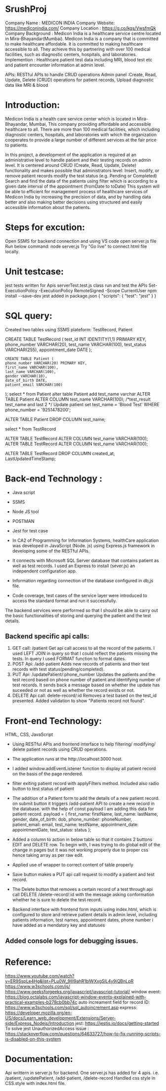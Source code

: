 # SrushProj

Company Name : MEDICON INDIA
Company Website: https://mediconindia.com/
Company Location : https://g.co/kgs/VwsfmQk
Company Background : 
    Medicon India is a healthcare service centre located in Mira-Bhayandar(Mumbai). Medicon India is a company that is committed to make healthcare affordable. It is committed to making healthcare accessible to all. They achieve this by partnering with over 100 medical facilities, such as diagnostic centers, hospitals, and laboratories. 
Implemention : 
    Healthcare patient test data including MRI, blood test etc and patient encounter information at admin level.

APIs: RESTful APIs to handle CRUD operations
Admin panel :Create, Read, Update, Delete (CRUD) operations for patient records, Upload diagnostic data like MRI & blood

# Introduction:

Medicon India is a health care service center which is located in Mira-Bhayandar, Mumbai,
This company providing affordable and accessible healthcare to all. There are more than 100 medical facilities, which including diagnostic centers, hospitals, and laboratories with which the organization cooperates to provide a large number of different services at the fair price to patients.

In this project, a development of the application is required at an administrative level to handle patient and their testing records on admin level. It is centered around CRUD (Create, Read, Update, Delete) functionality and makes possible that administrators level:
Insert, modify, or remove patient records
modify the test status (e.g. Pending or Completed)
Search and find the data of the patients using filter which is according to a given date interval of the appointment (fromDate to toDate)
This system will be able to efficient for management process of healthcare services of Medicon India by increasing the precision of data, and by handling data better and also making better decisions using structured and easily accessible information about the patients.


# Steps for excution: 
Open SSMS for backend connection and using VS code open server.js file 
Run below command: 
node server.js
Try "Go live" to connect html file locally.

# Unit testcase:
jest tests written for Apis
serverTest.test.js class run and test the APIs
Set-ExecutionPolicy -ExecutionPolicy RemoteSigned -Scope CurrentUser
npm install --save-dev jest
added in package.json
{
  "scripts": {
    "test": "jest"
  }
}



# SQL query:
Created two tables using SSMS plateform:
TestRecord, Patient

 CREATE TABLE TestRecord (
    test_id INT IDENTITY(1,1) PRIMARY KEY,
    phone_number VARCHAR(20), 
    test_name VARCHAR(100),
    test_status VARCHAR(255),
    appointment_date DATE
);

    CREATE TABLE Patient (
    phone_number VARCHAR(20) PRIMARY KEY,
    first_name VARCHAR(100),
    last_name VARCHAR(100),
    gender VARCHAR(10),
    date_of_birth DATE,
    patient_email VARCHAR(100)
);
select * from Patient
alter table Patient add test_name varchar
ALTER TABLE Patient ALTER COLUMN test_name VARCHAR(100);
/*test_result test_name and last 2 */
Update patient set test_name = 'Blood Test'
WHERE  phone_number = '9251478200';

ALTER TABLE Patient
DROP COLUMN test_name;

select * from TestRecord

ALTER TABLE TestRecord ALTER COLUMN test_name VARCHAR(100);
ALTER TABLE TestRecord ALTER COLUMN test_name VARCHAR(100);

ALTER TABLE TestRecord
DROP COLUMN created_at, LastUpdatedTimeStamp;

# Back-end Technology :
- Java script
- SSMS
- Node JS tool
- POSTMAN
- Jest for test case


- In CA2 of Programming for Information Systems, healthCare application was developed in JavaScript (Node. js) using Express.js framework in developing some of the RESTful APIs.
- It connects with Microsoft SQL Server database that contains patient as well as test records. I used an Express to install (sever.js) an independent configuration app.
- Information regarding connection of the database configured in db,js file.
- Code coverage, test cases of the service layer were introduced to access the standard format and run it successfully.

The backend services were performed so that I should be able to carry out the basic functionalities of storing and querying the patient and the test details.
## Backend specific api calls:
1. GET call: /patient
Get api call access to all the record of the patients. I used LEFT JOIN in query so that I could reflect the patients missing the tests. In query I used FORMAT function to format dates.
2. POST Api: /add-patient
Adds new records of patients and their test records with test status(pending/completed).
3. PUT Api: /updatePatient/:phone_number
Updates the patients and the test record based on phone number of patient and identifying number of test records.
It sends back a message based on whether the update has suceeded or not as well as whether the record exists or not.
4. DELETE Api call: delete-record/:id
Removes a test based on the test_id presented. Added validation to show "Patients record not found".

# Front-end Technology:
HTML,
CSS, 
JavaScript


- Using RESTful APIs and frontend interface to help filtering/ modifying/ delete patient records using CRUD operations.
- The application runs at the http://localhost:3000 host.
- I added window.addEventListener function to display all patient record on the basis of the page rendered.
- filter exiting patient record with applyFilters method. Included also radio button to test status of patient
- The addition of a Patient form to add the details of a new patient record. on submit button it triggers /add-patient API to create a new record in the database. with the help of const payload I am adding this data for patient record.
 payload = {
    first_name: firstName,
    last_name: lastName,
    gender,
    date_of_birth: dob,
    phone_number: phoneNumber,
    patient_email: email,
    test_name: testName,
    appointment_date: appointmentDate,
    test_status: status
  };

- Added a column to action in below table so that it contains 2 buttons EDIT and DELETE row. To begin with, I was trying to do global edit of the change in pages but it was not working properly due to proper css hence taking array as per raw edit.
- Applied use of wrapper to correct content of table properly
- Save button makes a PUT api call request to modify a patient and test record.
- The Delete button that removes a certain record of a test through api call DELETE /delete-record/:id with the message asking conformation whether he is sure to delete the test record.
- Backend interface with frontend form inputs using index.html, which is configured to store and retrieve patient details in admin level, including patients information, test names, appointment dates, phone number i have added as a mendatory key and statuses

## Added console logs for debugging issues.

# Reference:
https://www.youtube.com/watch?v=ER9SspLe4Hg&list=PLu0W_9lII9ahR1blWXxgSlL4y9iQBnLpR
https://www.w3schools.com/js/
https://www.geeksforgeeks.org/javascript/javascript-tutorial/
window event: https://blog.octalabs.com/javascript-window-events-explained-with-practical-examples-b278cb0bb74c
auto increament field for record ID: https://www.w3schools.com/sql/sql_autoincrement.asp
express: https://developer.mozilla.org/en-US/docs/Learn_web_development/Extensions/Server-side/Express_Nodejs/Introduction
jest: https://jestjs.io/docs/getting-started
To solve jest UnauthorizedAccess issue : https://stackoverflow.com/questions/64633727/how-to-fix-running-scripts-is-disabled-on-this-system


# Documentation:
Api writtern in server.js  for backend.
One server.js has added for 4 apis. i.e. /patient, /updatePatient, /add-patient, /delete-record
Handled css style in CSS.style  with index.html file.



